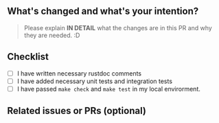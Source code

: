 ## What's changed and what's your intention?

> Please explain **IN DETAIL** what the changes are in this PR and why they are needed. :D

## Checklist

- [ ] I have written necessary rustdoc comments
- [ ] I have added necessary unit tests and integration tests
- [ ] I have passed `make check` and `make test` in my local envirorment.

## Related issues or PRs (optional)
